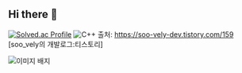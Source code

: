 ## Hi there 👋
[![Solved.ac Profile](http://mazassumnida.wtf/api/v2/generate_badge?boj=choe180115)](https://solved.ac/choe180115/) ![C++](https://img.shields.io/badge/C++-00599C.svg?&style=for-the-badge&logo=C++&logoColor=white)
출처: https://soo-vely-dev.tistory.com/159 [soo_vely의 개발로그:티스토리]

<img src="https://tryhackme-badges.s3.amazonaws.com/a01039574485.png" alt="이미지 배지" />
